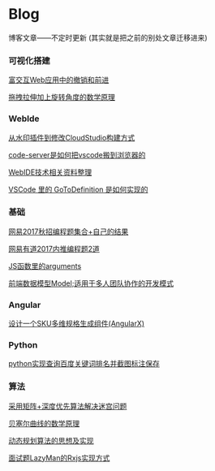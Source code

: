 # Blog
博客文章——不定时更新
(其实就是把之前的别处文章迁移进来)

### 可视化搭建

[富交互Web应用中的撤销和前进](./src/article/10.富交互Web应用中的撤销和前进.md)

[拖拽拉伸加上旋转角度的数学原理](./src/article/12.拖拽拉伸加上旋转角度的数学原理.md)

### WebIde

[从水印插件到修改CloudStudio构建方式](./src/article/13.从水印插件到修改CloudStudio构建方式.md)

[code-server是如何把vscode搬到浏览器的](./src/article/14.code-server是如何把vscode搬到浏览器的.md)

[WebIDE技术相关资料整理](./src/article/15.WebIDE技术相关资料.md)

[VSCode 里的 GoToDefinition 是如何实现的](./src/article/16.VSCode里的GoToDefinition是如何实现的.md)

### 基础

[网易2017秋招编程题集合+自己的结果](./src/article/1.网易2017秋招编程题集合+自己的结果.md)

[网易有道2017内推编程题2道](./src/article/2.网易有道2017内推编程题2道.md)

[JS函数里的arguments](./src/article/3.JS函数里的arguments.md)

[前端数据模型Model;适用于多人团队协作的开发模式](./src/article/11.前端数据模型Model;适用于多人团队协作的开发模式.md)

### Angular

[设计一个SKU多维规格生成组件(AngularX)](./src/article/8.设计一个SKU多维规格生成组件(AngularX).md)

### Python

[python实现查询百度关键词排名并截图标注保存](./src/article/4.python实现查询百度关键词排名并截图标注保存.md)

### 算法

[采用矩阵+深度优先算法解决迷宫问题](./src/article/5.采用矩阵+深度优先算法解决迷宫问题.md)

[贝塞尔曲线的数学原理](./src/article/6.贝塞尔曲线的数学原理.md)

[动态规划算法的思想及实现](./src/article/7.动态规划算法的思想及实现.md)

[面试题LazyMan的Rxjs实现方式](./src/article/9.面试题LazyMan的Rxjs实现方式.md)

